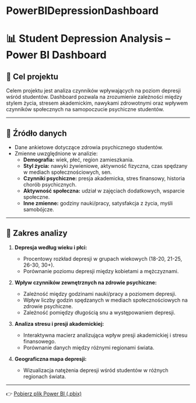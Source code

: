 # PowerBIDepressionDashboard
# 📊 Student Depression Analysis – Power BI Dashboard

## 🎯 Cel projektu
Celem projektu jest analiza czynników wpływających na poziom depresji wśród studentów. Dashboard pozwala na zrozumienie zależności między stylem życia, stresem akademickim, nawykami zdrowotnymi oraz wpływem czynników społecznych na samopoczucie psychiczne studentów.

---

## 📂 Źródło danych
- Dane ankietowe dotyczące zdrowia psychicznego studentów.
- Zmienne uwzględnione w analizie:
  - **Demografia:** wiek, płeć, region zamieszkania.
  - **Styl życia:** nawyki żywieniowe, aktywność fizyczna, czas spędzany w mediach społecznościowych, sen.
  - **Czynniki psychiczne:** presja akademicka, stres finansowy, historia chorób psychicznych.
  - **Aktywność społeczna:** udział w zajęciach dodatkowych, wsparcie społeczne.
  - **Inne zmienne:** godziny nauki/pracy, satysfakcja z życia, myśli samobójcze.

---

## 🧮 Zakres analizy
1. **Depresja według wieku i płci:**
   - Procentowy rozkład depresji w grupach wiekowych (18-20, 21-25, 26-30, 30+).
   - Porównanie poziomu depresji między kobietami a mężczyznami.

2. **Wpływ czynników zewnętrznych na zdrowie psychiczne:**
   - Zależność między godzinami nauki/pracy a poziomem depresji.
   - Wpływ liczby godzin spędzanych w mediach społecznościowych na zdrowie psychiczne.
   - Zależność pomiędzy długością snu a występowaniem depresji.

3. **Analiza stresu i presji akademickiej:**
   - Interaktywna macierz analizująca wpływ presji akademickiej i stresu finansowego.
   - Porównanie danych między różnymi regionami świata.

4. **Geograficzna mapa depresji:**
   - Wizualizacja natężenia depresji wśród studentów w różnych regionach świata.

---

👉 [Pobierz plik Power BI (.pbix)](./Depression_Power_BI_Dashboard.pbix)
